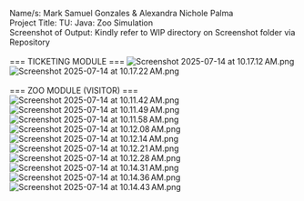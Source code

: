 Name/s: Mark Samuel Gonzales & Alexandra Nichole Palma<br>
Project Title: TU: Java: Zoo Simulation<br>
Screenshot of Output: Kindly refer to WIP directory on Screenshot folder via Repository
<br>
<br>
=== TICKETING MODULE ===
![Screenshot 2025-07-14 at 10.17.12 AM.png](src/main/java/org/example/screenshots/Screenshot%202025-07-14%20at%2010.17.12%E2%80%AFAM.png)
![Screenshot 2025-07-14 at 10.17.22 AM.png](src/main/java/org/example/screenshots/Screenshot%202025-07-14%20at%2010.17.22%E2%80%AFAM.png)
<br>
<br>
=== ZOO MODULE (VISITOR) ===
![Screenshot 2025-07-14 at 10.11.42 AM.png](src/main/java/org/example/screenshots/Screenshot%202025-07-14%20at%2010.11.42%E2%80%AFAM.png)
![Screenshot 2025-07-14 at 10.11.49 AM.png](src/main/java/org/example/screenshots/Screenshot%202025-07-14%20at%2010.11.49%E2%80%AFAM.png)
![Screenshot 2025-07-14 at 10.11.58 AM.png](src/main/java/org/example/screenshots/Screenshot%202025-07-14%20at%2010.11.58%E2%80%AFAM.png)
![Screenshot 2025-07-14 at 10.12.08 AM.png](src/main/java/org/example/screenshots/Screenshot%202025-07-14%20at%2010.12.08%E2%80%AFAM.png)
![Screenshot 2025-07-14 at 10.12.14 AM.png](src/main/java/org/example/screenshots/Screenshot%202025-07-14%20at%2010.12.14%E2%80%AFAM.png)
![Screenshot 2025-07-14 at 10.12.21 AM.png](src/main/java/org/example/screenshots/Screenshot%202025-07-14%20at%2010.12.21%E2%80%AFAM.png)
![Screenshot 2025-07-14 at 10.12.28 AM.png](src/main/java/org/example/screenshots/Screenshot%202025-07-14%20at%2010.12.28%E2%80%AFAM.png)
![Screenshot 2025-07-14 at 10.14.31 AM.png](src/main/java/org/example/screenshots/Screenshot%202025-07-14%20at%2010.14.31%E2%80%AFAM.png)
![Screenshot 2025-07-14 at 10.14.36 AM.png](src/main/java/org/example/screenshots/Screenshot%202025-07-14%20at%2010.14.36%E2%80%AFAM.png)
![Screenshot 2025-07-14 at 10.14.43 AM.png](src/main/java/org/example/screenshots/Screenshot%202025-07-14%20at%2010.14.43%E2%80%AFAM.png)